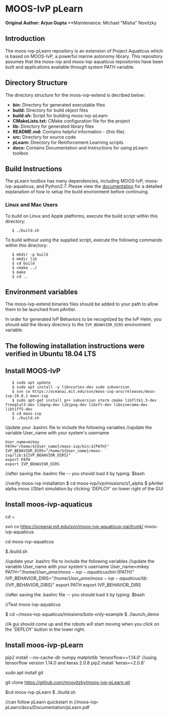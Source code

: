
# MOOS-IvP pLearn
**Original Author: Arjun Gupta**
**Maintenance: Michael "Misha" Novitzky

## Introduction

The moos-ivp-pLearn repository is an extension of Project Aquaticus which is based on MOOS-IvP, a powerful marine
autonomy library.  This repository assumes that the moos-ivp and moos-ivp-aquaticus repositories have been built and applications available through system PATH variable.

## Directory Structure

The directory structure for the moos-ivp-extend is decribed below:

- **bin:**            Directory for generated executable files
- **build:**          Directory for build object files
- **build.sh:**       Script for building moos-ivp-pLearn
- **CMakeLists.txt:** CMake configuration file for the project
- **lib:**            Directory for generated library files
- **README.md:**         Contains helpful information - (this file).
- **src:**            Directory for source code
- **pLearn:**         Directory for Reinforcement Learning scripts
- **docs:**           Contains Documentation and Instructions for using pLearn toolbox
 


## Build Instructions

The pLearn toolbox has many dependencies, including MOOS-IvP, moos-ivp-aquaticus, and Python2.7.
Please view the [documentation](docs/Documentation/pLearn.pdf) for a detailed explanation of how to setup the build
environment before continuing.


### Linux and Mac Users

To build on Linux and Apple platforms, execute the build script within this
directory:
```
   $ ./build.sh
```
To build without using the supplied script, execute the following commands
within this directory:
```
   $ mkdir -p build
   $ mkdir lib
   $ cd build
   $ cmake ../
   $ make
   $ cd ..
```

## Environment variables

The moos-ivp-extend binaries files should be added to your path to allow them
to be launched from pAntler. 

In order for generated IvP Behaviors to be recognized by the IvP Helm, you
should add the library directory to the `IVP_BEHAVIOR_DIRS` environment 
variable.

## The following installation instructions were verified in Ubuntu 18.04 LTS

## Install MOOS-IvP
```
   $ sudo apt update
   $ sudo apt install -y libncurses-dev sudo subversion
   $ svn co https://oceanai.mit.edu/svn/moos-ivp-aro/releases/moos-ivp-19.8.1 moos-ivp
   $ sudo apt-get install g++ subversion xterm cmake libfltk1.3-dev freeglut3-dev libpng-dev libjpeg-dev libxft-dev libxinerama-dev libtiff5-dev
   $ cd moos-ivp
   $ ./build.sh
```

Update your .bashrc file to include the following variables
//update the variable User_name with your system's username
```
User_name=mikey 
PATH="/home/${User_name}/moos-ivp/bin:${PATH}"
IVP_BEHAVIOR_DIRS="/home/${User_name}/moos-ivp/lib:${IVP_BEHAVIOR_DIRS}"
export PATH
export IVP_BEHAVIOR_DIRS
```

//after saving the .bashrc file -- you should load it by typing:
$bash 


//verify moos-ivp installation
$ cd moos-ivp/ivp/missions/s1_alpha
$ pAntler alpha.moos
//Start simulation by clicking 'DEPLOY' on lower right of the GUI



## Install moos-ivp-aquaticus

cd ~

svn co https://oceanai.mit.edu/svn/moos-ivp-aquaticus-oai/trunk/ moos-ivp-aquaticus

cd moos-ivp-aquaticus

$./build.sh

//update your .bashrc file to include the following variables
//update the variable User_name with your system's username
User_name=mikey 
PATH="/home/${User_name}/moos-ivp-aquaticus/bin:${PATH}"
IVP_BEHAVIOR_DIRS="/home/${User_name}/moos-ivp-aquaticus/lib:${IVP_BEHAVIOR_DIRS}"
export PATH
export IVP_BEHAVIOR_DIRS

//after saving the .bashrc file -- you should load it by typing:
$bash 


//Test moos-ivp-aquaticus

$ cd ~/moos-ivp-aquaticus/missions/bots-only-example
$ ./launch_demo

//A gui should come up and the robots will start moving when you click on the 'DEPLOY' button in the lower right.



## Install moos-ivp-pLearn

pip2 install --no-cache-dir numpy matplotlib 'tensorflow==1.14.0'
//using tensorflow version 1.14.0 and keras 2.0.8
pip2 install 'keras==2.0.8'

sudo apt install git

git clone https://github.com/mnovitzky/moos-ivp-pLearn.git

$cd moos-ivp-pLearn
$ ./build.sh

//can follow pLearn quickstart in 
//moos-ivp-pLearn/docs/Documentation/pLearn.pdf


